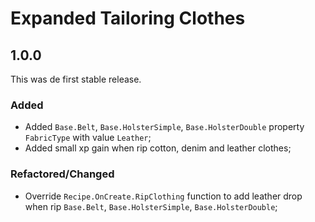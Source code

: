 # Expanded Tailoring Clothes

## 1.0.0

This was de first stable release.


### Added

- Added `Base.Belt`, `Base.HolsterSimple`, `Base.HolsterDouble` property `FabricType` with value `Leather`;
- Added small xp gain when rip cotton, denim and leather clothes;


### Refactored/Changed

- Override `Recipe.OnCreate.RipClothing` function to add leather drop when rip `Base.Belt`, `Base.HolsterSimple`, `Base.HolsterDouble`;
